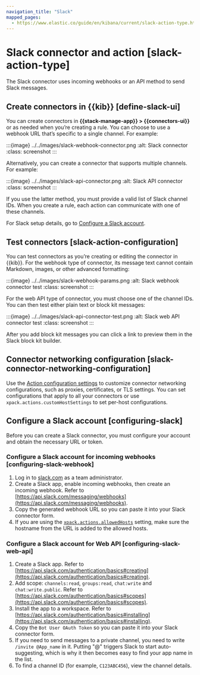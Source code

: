 ```yaml
---
navigation_title: "Slack"
mapped_pages:
  - https://www.elastic.co/guide/en/kibana/current/slack-action-type.html
---
```


# Slack connector and action [slack-action-type]


The Slack connector uses incoming webhooks or an API method to send Slack messages.


## Create connectors in {{kib}} [define-slack-ui]

You can create connectors in **{{stack-manage-app}} > {{connectors-ui}}** or as needed when you’re creating a rule. You can choose to use a webhook URL that’s specific to a single channel. For example:

:::{image} ../../images/slack-webhook-connector.png
:alt: Slack connector
:class: screenshot
:::

Alternatively, you can create a connector that supports multiple channels. For example:

:::{image} ../../images/slack-api-connector.png
:alt: Slack API connector
:class: screenshot
:::

If you use the latter method, you must provide a valid list of Slack channel IDs. When you create a rule, each action can communicate with one of these channels.

For Slack setup details, go to [Configure a Slack account](#configuring-slack).


## Test connectors [slack-action-configuration]

You can test connectors as you’re creating or editing the connector in {{kib}}. For the webhook type of connector, its message text cannot contain Markdown, images, or other advanced formatting:

:::{image} ../../images/slack-webhook-params.png
:alt: Slack webhook connector test
:class: screenshot
:::

For the web API type of connector, you must choose one of the channel IDs. You can then test either plain text or block kit messages:

:::{image} ../../images/slack-api-connector-test.png
:alt: Slack web API connector test
:class: screenshot
:::

After you add block kit messages you can click a link to preview them in the Slack block kit builder.


## Connector networking configuration [slack-connector-networking-configuration]

Use the [Action configuration settings](/reference/configuration-reference/alerting-settings.md#action-settings) to customize connector networking configurations, such as proxies, certificates, or TLS settings. You can set configurations that apply to all your connectors or use `xpack.actions.customHostSettings` to set per-host configurations.


## Configure a Slack account [configuring-slack]

Before you can create a Slack connector, you must configure your account and obtain the necessary URL or token.


### Configure a Slack account for incoming webhooks [configuring-slack-webhook]

1. Log in to [slack.com](http://slack.com) as a team administrator.
2. Create a Slack app, enable incoming webhooks, then create an incoming webhook. Refer to [https://api.slack.com/messaging/webhooks](https://api.slack.com/messaging/webhooks).
3. Copy the generated webhook URL so you can paste it into your Slack connector form.
4. If you are using the [`xpack.actions.allowedHosts`](/reference/configuration-reference/alerting-settings.md#action-settings) setting, make sure the hostname from the URL is added to the allowed hosts.


### Configure a Slack account for Web API [configuring-slack-web-api]

1. Create a Slack app. Refer to [https://api.slack.com/authentication/basics#creating](https://api.slack.com/authentication/basics#creating).
2. Add scope: `channels:read`, `groups:read`, `chat:write` and `chat:write.public`. Refer to [https://api.slack.com/authentication/basics#scopes](https://api.slack.com/authentication/basics#scopes).
3. Install the app to a workspace. Refer to [https://api.slack.com/authentication/basics#installing](https://api.slack.com/authentication/basics#installing).
4. Copy the `Bot User OAuth Token` so you can paste it into your Slack connector form.
5. If you need to send messages to a private channel, you need to write `/invite @App_name` in it. Putting "@" triggers Slack to start auto-suggesting, which is why it then becomes easy to find your app name in the list.
6. To find a channel ID (for example, `C123ABC456`), view the channel details.

